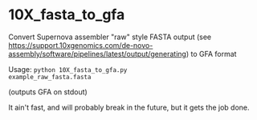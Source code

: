 # 10X_fasta_to_gfa

Convert Supernova assembler "raw" style FASTA output (see https://support.10xgenomics.com/de-novo-assembly/software/pipelines/latest/output/generating) to GFA format

Usage:
<code>python 10X_fasta_to_gfa.py example_raw_fasta.fasta</code>

(outputs GFA on stdout)

It ain't fast, and will probably break in the future, but it gets the job done.
